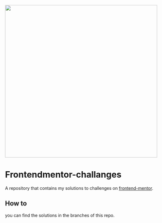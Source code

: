
<img align="center"  width="500rem" src="https://miro.medium.com/max/1400/0*cfYEyKU7fH1Vz37c.png" />

# Frontendmentor-challanges
A repository that contains my solutions to challenges on [frontend-mentor](https://www.frontendmentor.io/challenges).

## How to
you can find the solutions in the branches of this repo.
